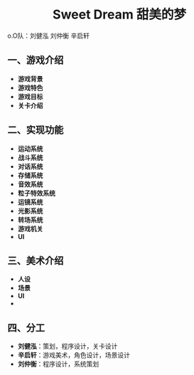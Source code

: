 <h1 align="center">Sweet Dream 甜美的梦</h1>

 
o.O队：刘健泓 刘仲衡 辛启轩
## 一、游戏介绍

- **游戏背景**
- **游戏特色**
- **游戏目标**
- **关卡介绍**
  
## 二、实现功能
- **运动系统**
- **战斗系统**
- **对话系统**
- **存储系统**
- **音效系统**
- **粒子特效系统**
- **运镜系统**
- **光影系统**
- **转场系统**
- **游戏机关**
- **UI**

## 三、美术介绍
- **人设**
- **场景**
- **UI**
- 
## 四、分工
- **刘健泓**：策划，程序设计，关卡设计
- **辛启轩**：游戏美术，角色设计，场景设计
- **刘仲衡**：程序设计，系统策划

